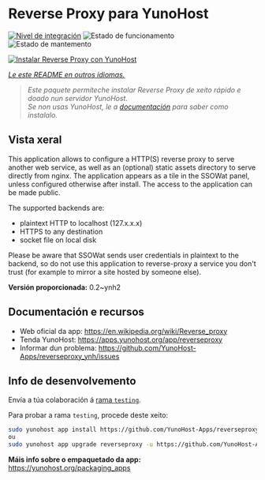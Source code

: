 <!--
NOTA: Este README foi creado automáticamente por <https://github.com/YunoHost/apps/tree/master/tools/readme_generator>
NON debe editarse manualmente.
-->

# Reverse Proxy para YunoHost

[![Nivel de integración](https://dash.yunohost.org/integration/reverseproxy.svg)](https://ci-apps.yunohost.org/ci/apps/reverseproxy/) ![Estado de funcionamento](https://ci-apps.yunohost.org/ci/badges/reverseproxy.status.svg) ![Estado de mantemento](https://ci-apps.yunohost.org/ci/badges/reverseproxy.maintain.svg)

[![Instalar Reverse Proxy con YunoHost](https://install-app.yunohost.org/install-with-yunohost.svg)](https://install-app.yunohost.org/?app=reverseproxy)

*[Le este README en outros idiomas.](./ALL_README.md)*

> *Este paquete permíteche instalar Reverse Proxy de xeito rápido e doado nun servidor YunoHost.*  
> *Se non usas YunoHost, le a [documentación](https://yunohost.org/install) para saber como instalalo.*

## Vista xeral

This application allows to configure a HTTP(S) reverse proxy to serve another web service, as well as an (optional) static assets directory to serve directly from nginx. The application appears as a tile in the SSOWat panel, unless configured otherwise after install. The access to the application can be made public.

The supported backends are:

- plaintext HTTP to localhost (127.x.x.x)
- HTTPS to any destination
- socket file on local disk

Please be aware that SSOWat sends user credentials in plaintext to the backend, so do not use this application to reverse-proxy a service you don't trust (for example to mirror a site hosted by someone else).


**Versión proporcionada:** 0.2~ynh2
## Documentación e recursos

- Web oficial da app: <https://en.wikipedia.org/wiki/Reverse_proxy>
- Tenda YunoHost: <https://apps.yunohost.org/app/reverseproxy>
- Informar dun problema: <https://github.com/YunoHost-Apps/reverseproxy_ynh/issues>

## Info de desenvolvemento

Envía a túa colaboración á [rama `testing`](https://github.com/YunoHost-Apps/reverseproxy_ynh/tree/testing).

Para probar a rama `testing`, procede deste xeito:

```bash
sudo yunohost app install https://github.com/YunoHost-Apps/reverseproxy_ynh/tree/testing --debug
ou
sudo yunohost app upgrade reverseproxy -u https://github.com/YunoHost-Apps/reverseproxy_ynh/tree/testing --debug
```

**Máis info sobre o empaquetado da app:** <https://yunohost.org/packaging_apps>
